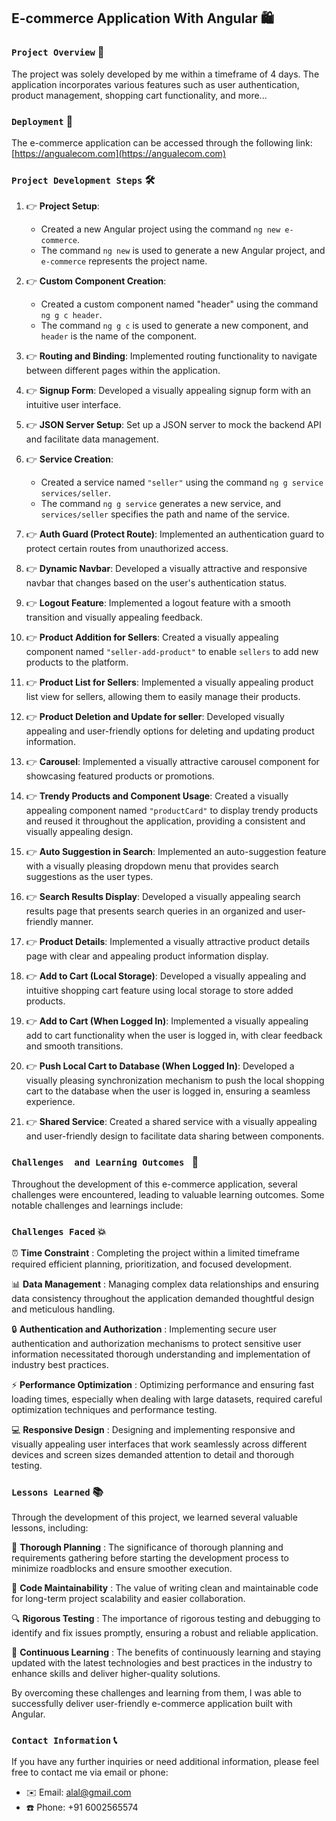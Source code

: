 ## E-commerce Application With Angular 🛍️

### **`Project Overview`** 📝
The project was solely developed by me within a timeframe of 4 days. The application incorporates various features such as user authentication, product management, shopping cart functionality, and more...

### **`Deployment`** 🚀 
The e-commerce application can be accessed through the following link: [https://angualecom.com](https://angualecom.com)

### **`Project Development Steps`** 🛠️
1. 👉 **Project Setup**: 
   - Created a new Angular project using the command `ng new e-commerce`.
   - The command `ng new` is used to generate a new Angular project, and `e-commerce` represents the project name.

2. 👉 **Custom Component Creation**: 
   - Created a custom component named "header" using the command `ng g c header`.
   - The command `ng g c` is used to generate a new component, and `header` is the name of the component.

3. 👉 **Routing and Binding**: Implemented routing functionality to navigate between different pages within the application.

4. 👉 **Signup Form**: Developed a visually appealing signup form with an intuitive user interface.

5. 👉 **JSON Server Setup**: Set up a JSON server to mock the backend API and facilitate data management.

6. 👉 **Service Creation**: 
   - Created a service named `"seller"` using the command `ng g service services/seller`.
   - The command `ng g service` generates a new service, and `services/seller` specifies the path and name of the service.

7. 👉 **Auth Guard (Protect Route)**: Implemented an authentication guard to protect certain routes from unauthorized access.

8. 👉 **Dynamic Navbar**: Developed a visually attractive and responsive navbar that changes based on the user's authentication status.

9. 👉 **Logout Feature**: Implemented a logout feature with a smooth transition and visually appealing feedback.

10. 👉 **Product Addition for Sellers**: Created a visually appealing component named `"seller-add-product"` to enable `sellers` to add new products to the platform.

11. 👉 **Product List for Sellers**: Implemented a visually appealing product list view for sellers, allowing them to easily manage their products.

12. 👉 **Product Deletion and Update for seller**: Developed visually appealing and user-friendly options for deleting and updating product information.

13. 👉 **Carousel**: Implemented a visually attractive carousel component for showcasing featured products or promotions.

14. 👉 **Trendy Products and Component Usage**: Created a visually appealing component named `"productCard"` to display trendy products and reused it throughout the application, providing a consistent and visually appealing design.

15. 👉 **Auto Suggestion in Search**: Implemented an auto-suggestion feature with a visually pleasing dropdown menu that provides search suggestions as the user types.

16. 👉 **Search Results Display**: Developed a visually appealing search results page that presents search queries in an organized and user-friendly manner.

17. 👉 **Product Details**: Implemented a visually attractive product details page with clear and appealing product information display.

18. 👉 **Add to Cart (Local Storage)**: Developed a visually appealing and intuitive shopping cart feature using local storage to store added products.

19. 👉 **Add to Cart (When Logged In)**: Implemented a visually appealing add to cart functionality when the user is logged in, with clear feedback and smooth transitions.

20. 👉 **Push Local Cart to Database (When Logged In)**: Developed a visually pleasing synchronization mechanism to push the local shopping cart to the database when the user is logged in, ensuring a seamless experience.

21. 👉 **Shared Service**: Created a shared service with a visually appealing and user-friendly design to facilitate data sharing between components.

### `Challenges  and Learning Outcomes ` 📝

Throughout the development of this e-commerce application, several challenges were encountered, leading to valuable learning outcomes. Some notable challenges and learnings include:


### `Challenges Faced` 💥

⏰ **Time Constraint** : Completing the project within a limited timeframe required efficient planning, prioritization, and focused development.

📊 **Data Management** : Managing complex data relationships and ensuring data consistency throughout the application demanded thoughtful design and meticulous handling.

🔒 **Authentication and Authorization** : Implementing secure user authentication and authorization mechanisms to protect sensitive user information necessitated thorough understanding and implementation of industry best practices.

⚡ **Performance Optimization** : Optimizing performance and ensuring fast loading times, especially when dealing with large datasets, required careful optimization techniques and performance testing.

💻 **Responsive Design** : Designing and implementing responsive and visually appealing user interfaces that work seamlessly across different devices and screen sizes demanded attention to detail and thorough testing.

### `Lessons Learned` 📚

Through the development of this project, we learned several valuable lessons, including:

📝 **Thorough Planning** : The significance of thorough planning and requirements gathering before starting the development process to minimize roadblocks and ensure smoother execution.

🧹 **Code Maintainability** : The value of writing clean and maintainable code for long-term project scalability and easier collaboration.

🔍 **Rigorous Testing** : The importance of rigorous testing and debugging to identify and fix issues promptly, ensuring a robust and reliable application.

📖 **Continuous Learning** : The benefits of continuously learning and staying updated with the latest technologies and best practices in the industry to enhance skills and deliver higher-quality solutions.

By overcoming these challenges and learning from them, I was able to successfully deliver  user-friendly e-commerce application built with Angular.

### `Contact Information` 📞

If you have any further inquiries or need additional information, please feel free to contact me via email or phone:

- ✉️ Email: alal@gmail.com
- ☎️ Phone: +91 6002565574